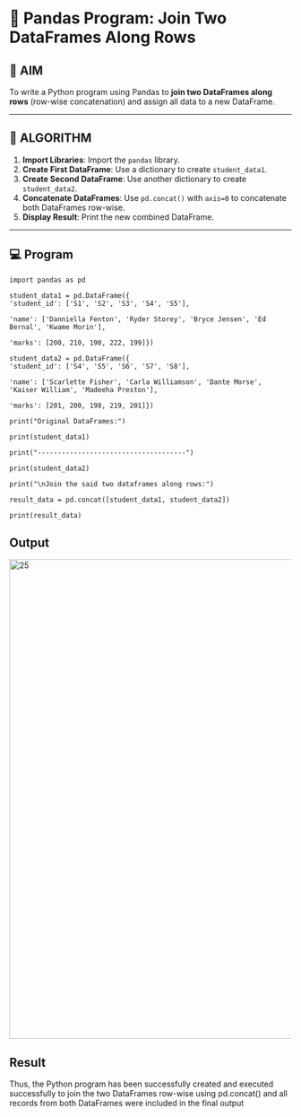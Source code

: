 # 🧪 Pandas Program: Join Two DataFrames Along Rows

## 🎯 AIM

To write a Python program using Pandas to **join two DataFrames along rows** (row-wise concatenation) and assign all data to a new DataFrame.

---

## 🧠 ALGORITHM

1. **Import Libraries**: Import the `pandas` library.
2. **Create First DataFrame**: Use a dictionary to create `student_data1`.
3. **Create Second DataFrame**: Use another dictionary to create `student_data2`.
4. **Concatenate DataFrames**: Use `pd.concat()` with `axis=0` to concatenate both DataFrames row-wise.
5. **Display Result**: Print the new combined DataFrame.

---

## 💻 Program
```
import pandas as pd 

student_data1 = pd.DataFrame({ 
'student_id': ['S1', 'S2', 'S3', 'S4', 'S5'], 

'name': ['Danniella Fenton', 'Ryder Storey', 'Bryce Jensen', 'Ed Bernal', 'Kwame Morin'],  

'marks': [200, 210, 190, 222, 199]}) 

student_data2 = pd.DataFrame({ 
'student_id': ['S4', 'S5', 'S6', 'S7', 'S8'], 

'name': ['Scarlette Fisher', 'Carla Williamson', 'Dante Morse', 'Kaiser William', 'Madeeha Preston'], 

'marks': [201, 200, 198, 219, 201]}) 

print("Original DataFrames:") 

print(student_data1)

print("-------------------------------------") 

print(student_data2) 

print("\nJoin the said two dataframes along rows:") 

result_data = pd.concat([student_data1, student_data2]) 

print(result_data)
```
## Output
<img width="694" height="855" alt="25" src="https://github.com/user-attachments/assets/0fe2618e-23ec-4dd7-ac68-19ab43e6802c" />

## Result
  Thus, the Python program has been successfully created and executed successfully to join the two DataFrames row-wise using pd.concat() and all records from both DataFrames were included in the final output 
